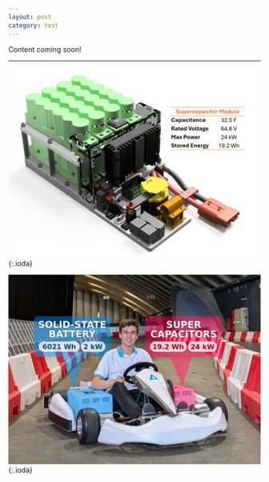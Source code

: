 ```yaml
---
layout: post
category: test
---
```


Content coming soon!

---

![kart](/assets/img/projects/hybrid-kart/kart2.jpeg){:.ioda}

![kart](/assets/img/projects/hybrid-kart/kart1.jpeg){:.ioda}

